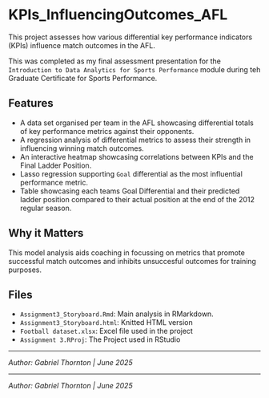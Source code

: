 # KPIs_InfluencingOutcomes_AFL
This project assesses how various differential key performance indicators (KPIs) influence match outcomes in the AFL.

This was completed as my final assessment presentation for the `Introduction to Data Analytics for Sports Performance` module during teh Graduate Certificate for Sports Performance. 

## Features
- A data set organised per team in the AFL showcasing differential totals of key performance metrics against their opponents.
- A regression analysis of differential metrics to assess their strength in influencing winning match outcomes.
- An interactive heatmap showcasing correlations between KPIs and the Final Ladder Position.
- Lasso regression supporting `Goal` differential as the most influential performance metric.
- Table showcasing each teams Goal Differential and their predicted ladder position compared to their actual position at the end of the 2012 regular season. 

## Why it Matters
This model analysis aids coaching in focussing on metrics that promote successful match outcomes and inhibits unsuccesful outcomes for training purposes.

## Files
- `Assignment3_Storyboard.Rmd`: Main analysis in RMarkdown.
- `Assignment3_Storyboard.html`: Knitted HTML version
- `Football dataset.xlsx`: Excel file used in the project
- `Assignment 3.RProj`: The Project used in RStudio


---

*Author: Gabriel Thornton | June 2025*


---

*Author: Gabriel Thornton | June 2025*



